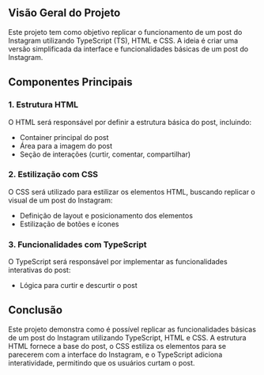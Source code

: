 ## Visão Geral do Projeto

Este projeto tem como objetivo replicar o funcionamento de um post do Instagram utilizando TypeScript (TS), HTML e CSS. A ideia é criar uma versão simplificada da interface e funcionalidades básicas de um post do Instagram.

## Componentes Principais

### 1. Estrutura HTML

O HTML será responsável por definir a estrutura básica do post, incluindo:

- Container principal do post
- Área para a imagem do post
- Seção de interações (curtir, comentar, compartilhar)

### 2. Estilização com CSS

O CSS será utilizado para estilizar os elementos HTML, buscando replicar o visual de um post do Instagram:

- Definição de layout e posicionamento dos elementos
- Estilização de botões e ícones

### 3. Funcionalidades com TypeScript

O TypeScript será responsável por implementar as funcionalidades interativas do post:

- Lógica para curtir e descurtir o post
## Conclusão

Este projeto demonstra como é possível replicar as funcionalidades básicas de um post do Instagram utilizando TypeScript, HTML e CSS.
A estrutura HTML fornece a base do post, o CSS estiliza os elementos para se parecerem com a interface do Instagram, e o TypeScript adiciona interatividade, permitindo que os usuários curtam o post.
